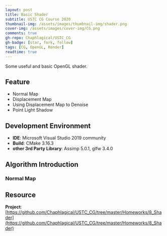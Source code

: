 ```yaml
---
layout: post
title: Basic Shader
subtitle: USTC CG Course 2020
thumbnail-img: /assets/images/thumbnail-img/shader.png
cover-img: /assets/images/cover-img/CG.png
comments: true
gh-repo: Chaphlagical/USTC_CG
gh-badge: [star, fork, follow]
tags: [CG, OpenGL, Render]
readtime: true
---
```


Some useful and basic OpenGL shader.

## Feature

* Normal Map
* Displacement Map
* Using Displacement Map to Denoise
* Point Light Shadow

## Development Environment

* **IDE**: Microsoft Visual Studio 2019 community
* **Build**: CMake 3.16.3
* **other 3rd Party Library**: Assimp 5.0.1, glfw 3.4.0

## Algorithm Introduction

### Normal Map





## Resource

**Project**: [https://github.com/Chaphlagical/USTC_CG/tree/master/Homeworks/8_Shader](https://github.com/Chaphlagical/USTC_CG/tree/master/Homeworks/8_Shader) 